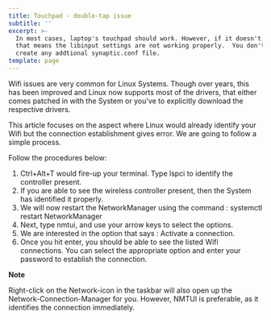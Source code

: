 ```yaml
---
title: Touchpad - double-tap issue
subtitle: ''
excerpt: >-
  In most cases, laptop's touchpad should work. However, if it doesn't, then
  that means the libinput settings are not working properly.  You don't need to
  create any addtional synaptic.conf file. 
template: page
---
```

Wifi issues are very common for Linux Systems. Though over years, this has been improved and Linux now supports most of the drivers, that either comes patched in with the System or you've to explicitly download the respective drivers.

This article focuses on the aspect where Linux would already identify your Wifi but the connection establishment gives error. We are going to follow a simple process.

Follow the procedures below:

1.  Ctrl+Alt+T would fire-up your terminal. Type lspci to identify the controller present.
2.  If you are able to see the wireless controller present, then the System has identified it properly.
3.  We will now restart the NetworkManager using the command : systemctl restart NetworkManager
4.  Next, type nmtui, and use your arrow keys to select the options.
5.  We are interested in the option that says : Activate a connection.
6.  Once you hit enter, you should be able to see the listed Wifi connections. You can select the appropriate option and enter your password to establish the connection.


**Note**

Right-click on the Network-icon in the taskbar will also open up the Network-Connection-Manager for you. However, NMTUI is preferable, as it identifies the connection immediately.